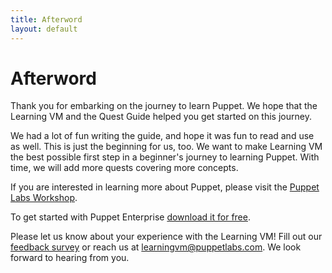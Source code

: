 ```yaml
---
title: Afterword
layout: default
---
```


# Afterword

Thank you for embarking on the journey to learn Puppet. We hope that the Learning VM and the Quest Guide helped you get started on this journey. 

We had a lot of fun writing the guide, and hope it was fun to read and use as well. This is just the beginning for us, too. We want to make Learning VM the best possible first step in a beginner's journey to learning Puppet. With time, we will add more quests covering more concepts. 

If you are interested in learning more about Puppet, please visit the [Puppet Labs Workshop](https://puppetlabs.com/learn).

To get started with Puppet Enterprise [download it for free](http://info.puppetlabs.com/download-pe.html).

Please let us know about your experience with the Learning VM! Fill out our [feedback survey](http://puppetlabs.Learning-VM-Feedback.sgizmo.com/s3/) or reach us at [learningvm@puppetlabs.com](mailto:learningvm@puppetlabs.com). We look forward to hearing from you.

